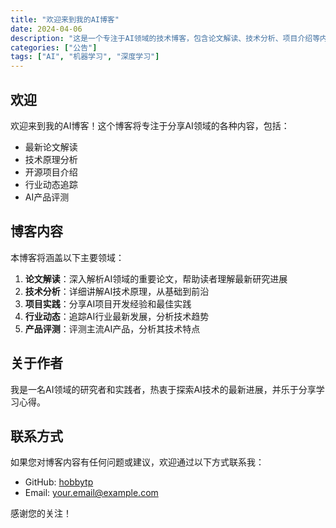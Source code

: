 ```yaml
---
title: "欢迎来到我的AI博客"
date: 2024-04-06
description: "这是一个专注于AI领域的技术博客，包含论文解读、技术分析、项目介绍等内容"
categories: ["公告"]
tags: ["AI", "机器学习", "深度学习"]
---
```


## 欢迎

欢迎来到我的AI博客！这个博客将专注于分享AI领域的各种内容，包括：

- 最新论文解读
- 技术原理分析
- 开源项目介绍
- 行业动态追踪
- AI产品评测

## 博客内容

本博客将涵盖以下主要领域：

1. **论文解读**：深入解析AI领域的重要论文，帮助读者理解最新研究进展
2. **技术分析**：详细讲解AI技术原理，从基础到前沿
3. **项目实践**：分享AI项目开发经验和最佳实践
4. **行业动态**：追踪AI行业最新发展，分析技术趋势
5. **产品评测**：评测主流AI产品，分析其技术特点

## 关于作者

我是一名AI领域的研究者和实践者，热衷于探索AI技术的最新进展，并乐于分享学习心得。

## 联系方式

如果您对博客内容有任何问题或建议，欢迎通过以下方式联系我：

- GitHub: [hobbytp](https://github.com/hobbytp)
- Email: your.email@example.com

感谢您的关注！ 